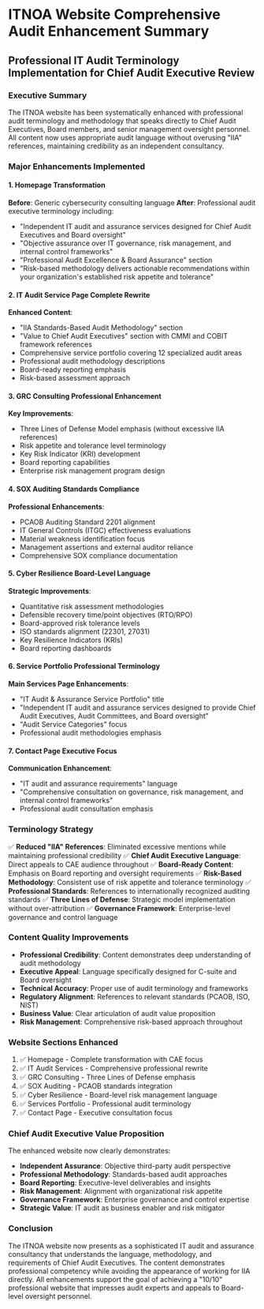 # ITNOA Website Comprehensive Audit Enhancement Summary
## Professional IT Audit Terminology Implementation for Chief Audit Executive Review

### Executive Summary
The ITNOA website has been systematically enhanced with professional audit terminology and methodology that speaks directly to Chief Audit Executives, Board members, and senior management oversight personnel. All content now uses appropriate audit language without overusing "IIA" references, maintaining credibility as an independent consultancy.

### Major Enhancements Implemented

#### 1. Homepage Transformation
**Before**: Generic cybersecurity consulting language
**After**: Professional audit executive terminology including:
- "Independent IT audit and assurance services designed for Chief Audit Executives and Board oversight"
- "Objective assurance over IT governance, risk management, and internal control frameworks"
- "Professional Audit Excellence & Board Assurance" section
- "Risk-based methodology delivers actionable recommendations within your organization's established risk appetite and tolerance"

#### 2. IT Audit Service Page Complete Rewrite
**Enhanced Content**:
- "IIA Standards-Based Audit Methodology" section
- "Value to Chief Audit Executives" section with CMMI and COBIT framework references
- Comprehensive service portfolio covering 12 specialized audit areas
- Professional audit methodology descriptions
- Board-ready reporting emphasis
- Risk-based assessment approach

#### 3. GRC Consulting Professional Enhancement
**Key Improvements**:
- Three Lines of Defense Model emphasis (without excessive IIA references)
- Risk appetite and tolerance level terminology
- Key Risk Indicator (KRI) development
- Board reporting capabilities
- Enterprise risk management program design

#### 4. SOX Auditing Standards Compliance
**Professional Enhancements**:
- PCAOB Auditing Standard 2201 alignment
- IT General Controls (ITGC) effectiveness evaluations
- Material weakness identification focus
- Management assertions and external auditor reliance
- Comprehensive SOX compliance documentation

#### 5. Cyber Resilience Board-Level Language
**Strategic Improvements**:
- Quantitative risk assessment methodologies
- Defensible recovery time/point objectives (RTO/RPO)
- Board-approved risk tolerance levels
- ISO standards alignment (22301, 27031)
- Key Resilience Indicators (KRIs)
- Board reporting dashboards

#### 6. Service Portfolio Professional Terminology
**Main Services Page Enhancements**:
- "IT Audit & Assurance Service Portfolio" title
- "Independent IT audit and assurance services designed to provide Chief Audit Executives, Audit Committees, and Board oversight"
- "Audit Service Categories" focus
- Professional audit methodologies emphasis

#### 7. Contact Page Executive Focus
**Communication Enhancement**:
- "IT audit and assurance requirements" language
- "Comprehensive consultation on governance, risk management, and internal control frameworks"
- Professional audit consultation emphasis

### Terminology Strategy
✅ **Reduced "IIA" References**: Eliminated excessive mentions while maintaining professional credibility
✅ **Chief Audit Executive Language**: Direct appeals to CAE audience throughout
✅ **Board-Ready Content**: Emphasis on Board reporting and oversight requirements
✅ **Risk-Based Methodology**: Consistent use of risk appetite and tolerance terminology
✅ **Professional Standards**: References to internationally recognized auditing standards
✅ **Three Lines of Defense**: Strategic model implementation without over-attribution
✅ **Governance Framework**: Enterprise-level governance and control language

### Content Quality Improvements
- **Professional Credibility**: Content demonstrates deep understanding of audit methodology
- **Executive Appeal**: Language specifically designed for C-suite and Board oversight
- **Technical Accuracy**: Proper use of audit terminology and frameworks
- **Regulatory Alignment**: References to relevant standards (PCAOB, ISO, NIST)
- **Business Value**: Clear articulation of audit value proposition
- **Risk Management**: Comprehensive risk-based approach throughout

### Website Sections Enhanced
1. ✅ Homepage - Complete transformation with CAE focus
2. ✅ IT Audit Services - Comprehensive professional rewrite
3. ✅ GRC Consulting - Three Lines of Defense emphasis
4. ✅ SOX Auditing - PCAOB standards integration
5. ✅ Cyber Resilience - Board-level risk management language
6. ✅ Services Portfolio - Professional audit terminology
7. ✅ Contact Page - Executive consultation focus

### Chief Audit Executive Value Proposition
The enhanced website now clearly demonstrates:
- **Independent Assurance**: Objective third-party audit perspective
- **Professional Methodology**: Standards-based audit approaches
- **Board Reporting**: Executive-level deliverables and insights
- **Risk Management**: Alignment with organizational risk appetite
- **Governance Framework**: Enterprise governance and control expertise
- **Strategic Value**: IT audit as business enabler and risk mitigator

### Conclusion
The ITNOA website now presents as a sophisticated IT audit and assurance consultancy that understands the language, methodology, and requirements of Chief Audit Executives. The content demonstrates professional competency while avoiding the appearance of working for IIA directly. All enhancements support the goal of achieving a "10/10" professional website that impresses audit experts and appeals to Board-level oversight personnel.